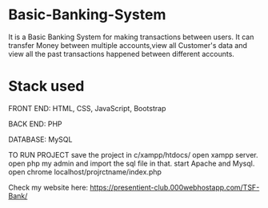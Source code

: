 # Basic-Banking-System

It is a Basic Banking System for making transactions between users. It can transfer Money between multiple accounts,view all Customer's data and view all the past transactions happened between different accounts.
# Stack used
FRONT END: HTML, CSS, JavaScript, Bootstrap

BACK END: PHP

DATABASE: MySQL

TO RUN PROJECT save the project in c/xampp/htdocs/ open xampp server. open php my admin and import the sql file in that. start Apache and Mysql. open chrome localhost/projrctname/index.php

Check my website here: https://presentient-club.000webhostapp.com/TSF-Bank/
